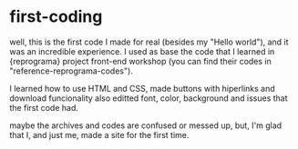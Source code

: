 # first-coding

well, this is the first code I made for real (besides my "Hello world"), and it was an incredible experience. 
I used as base the code that I learned in {reprograma} project front-end workshop (you can find their codes in "reference-reprograma-codes"). 

I learned how to use HTML and CSS, made buttons with hiperlinks and download funcionality also editted font, color, background and issues that the first code had.

maybe the archives and codes are confused or messed up, but, I'm glad that I, and just me, made a site for the first time.
